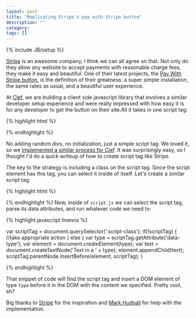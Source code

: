 ```yaml
---
layout: post
title: "Replicating Stripe's pay with Stripe button"
description: ""
category:
tags: []
---
```

{% include JB/setup %}

[Stripe](https://stripe.com) is an awesome company, I think we can all agree on that. Not only do they allow any website to accept payments with reasonable charge fees, they make it easy and beautiful. One of their latest projects, the [Pay With Stripe button](https://stripe.com/docs/button), is the definition of their greatness: a super simple installation, the same rates as usual, and a beautiful user experience.

At [Clef](https://clef.io), we are building a client side javascript library that involves a similar developer setup experience and were really impressed with how easy it is for any developer to get the button on their site.All it takes in one script tag:

{% highlight html %}
<script src="https://button.stripe.com/v1/button.js"
        class="stripe-button"
        data-key="pk_AmVHPHd4LGNUjdm1duBlMt5lMtdJU"></script>
{% endhighlight %}

No adding random divs, no initialization, just a simple script tag. We loved it, so we [implemented a similar process for Clef](https://developer.clef.io/information#started). It was surprisingly easy, so I thought I'd do a quick writeup of how to create script tag like Stripe.

The key to the strategy is including a class on the script tag. Since the script element has this tag, you can select it inside of itself. Let's create a similar script tag:

{% highlight html %}

<script src="script.js" class="script-class" data-type='h3'>
</script>

{% endhighlight %}
Now, inside of `script.js` we can select the script tag, parse its data attributes, and run whatever code we need to:

{% highlight javascript linenos %}

var scriptTag = document.querySelector('.script-class');
if(!scriptTag) {
    //take appropriate action
} else {
    var type = scriptTag.getAttribute('data-type');
    var element = document.createElement(type);
    var text = document.createTextNode('Text in a ' + type);
    element.appendChild(text);
    scriptTag.parentNode.insertBefore(element, scriptTag);
}

{% endhighlight %}

That snippet of code will find the script tag and insert a DOM element of type `type` before it in the DOM with the content we specified. Pretty cool, eh?

<p class='endnote'>Big thanks to <a href='https://stripe.com'>Stripe</a> for the inspiration and <a href='https://github.com/landakram'>Mark Hudnall</a> for help with the implementation.</p>